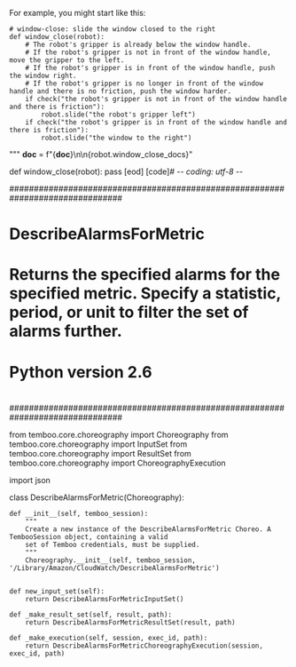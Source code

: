 

For example, you might start like this:

```
# window-close: slide the window closed to the right
def window_close(robot):
    # The robot's gripper is already below the window handle.
    # If the robot's gripper is not in front of the window handle, move the gripper to the left.
    # If the robot's gripper is in front of the window handle, push the window right.
    # If the robot's gripper is no longer in front of the window handle and there is no friction, push the window harder.
    if check("the robot's gripper is not in front of the window handle and there is friction"):
        robot.slide("the robot's gripper left")
    if check("the robot's gripper is in front of the window handle and there is friction"):
        robot.slide("the window to the right")
```
"""
__doc__ = f"{__doc__}\n\n{robot.window_close_docs}"

def window_close(robot):
    pass
[eod] [code]# -*- coding: utf-8 -*-

###############################################################################
#
# DescribeAlarmsForMetric
# Returns the specified alarms for the specified metric. Specify a statistic, period, or unit to filter the set of alarms further.
#
# Python version 2.6
#
###############################################################################

from temboo.core.choreography import Choreography
from temboo.core.choreography import InputSet
from temboo.core.choreography import ResultSet
from temboo.core.choreography import ChoreographyExecution

import json

class DescribeAlarmsForMetric(Choreography):

    def __init__(self, temboo_session):
        """
        Create a new instance of the DescribeAlarmsForMetric Choreo. A TembooSession object, containing a valid
        set of Temboo credentials, must be supplied.
        """
        Choreography.__init__(self, temboo_session, '/Library/Amazon/CloudWatch/DescribeAlarmsForMetric')


    def new_input_set(self):
        return DescribeAlarmsForMetricInputSet()

    def _make_result_set(self, result, path):
        return DescribeAlarmsForMetricResultSet(result, path)

    def _make_execution(self, session, exec_id, path):
        return DescribeAlarmsForMetricChoreographyExecution(session, exec_id, path)

